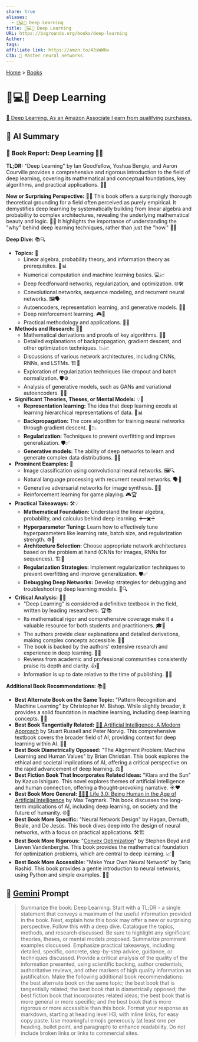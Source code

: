 ```yaml
---
share: true
aliases:
  - 🧠💻🤖 Deep Learning
title: 🧠💻🤖 Deep Learning
URL: https://bagrounds.org/books/deep-learning
Author: 
tags: 
affiliate link: https://amzn.to/43sWW6w
CTA: 🧠 Master neural networks.
---
```

[Home](../index.md) > [Books](./index.md)  
# 🧠💻🤖 Deep Learning  
[🛒 Deep Learning. As an Amazon Associate I earn from qualifying purchases.](https://amzn.to/43sWW6w)  
  
## 🤖 AI Summary  
### 📖 Book Report: Deep Learning 🤖🧠  
  
**TL;DR:** "Deep Learning" by Ian Goodfellow, Yoshua Bengio, and Aaron Courville provides a comprehensive and rigorous introduction to the field of deep learning, covering its mathematical and conceptual foundations, key algorithms, and practical applications. 🚀✨  
  
**New or Surprising Perspective:** 🤯💡 This book offers a surprisingly thorough theoretical grounding for a field often perceived as purely empirical. It demystifies deep learning by systematically building from linear algebra and probability to complex architectures, revealing the underlying mathematical beauty and logic. 🌈🧠 It highlights the importance of understanding the "why" behind deep learning techniques, rather than just the "how." 🤔💭  
  
**Deep Dive:** 📚🔍  
  
* **Topics:** 📝  
    * Linear algebra, probability theory, and information theory as prerequisites. 🔢📊  
    * Numerical computation and machine learning basics. 💻📈  
    * Deep feedforward networks, regularization, and optimization. 🌐🛠️  
    * Convolutional networks, sequence modeling, and recurrent neural networks. 🖼️🗣️  
    * Autoencoders, representation learning, and generative models. 🎨🧬  
    * Deep reinforcement learning. 🎮🤖  
    * Practical methodology and applications. 💼🔧  
* **Methods and Research:** 🔬🧪  
    * Mathematical derivations and proofs of key algorithms. 📝📐  
    * Detailed explanations of backpropagation, gradient descent, and other optimization techniques. 📉📈  
    * Discussions of various network architectures, including CNNs, RNNs, and LSTMs. 🏗️🧱  
    * Exploration of regularization techniques like dropout and batch normalization. 🛡️⚙️  
    * Analysis of generative models, such as GANs and variational autoencoders. 🧬🎨  
* **Significant Theories, Theses, or Mental Models:** 💡🧠  
    * **Representation learning:** The idea that deep learning excels at learning hierarchical representations of data. 🌲📊  
    * **Backpropagation:** The core algorithm for training neural networks through gradient descent. 🔄📉  
    * **Regularization:** Techniques to prevent overfitting and improve generalization. 🛡️✅  
    * **Generative models:** The ability of deep networks to learn and generate complex data distributions. 🧬🎨  
* **Prominent Examples:** 🌟  
    * Image classification using convolutional neural networks. 🖼️🔍  
    * Natural language processing with recurrent neural networks. 🗣️📝  
    * Generative adversarial networks for image synthesis. 🎨✨  
    * Reinforcement learning for game playing. 🎮🏆  
* **Practical Takeaways:** 🛠️💡  
    * **Mathematical Foundation:** Understand the linear algebra, probability, and calculus behind deep learning. ➕➖✖️➗  
    * **Hyperparameter Tuning:** Learn how to effectively tune hyperparameters like learning rate, batch size, and regularization strength. ⚙️🔧  
    * **Architecture Selection:** Choose appropriate network architectures based on the problem at hand (CNNs for images, RNNs for sequences). 🏗️🧱  
    * **Regularization Strategies:** Implement regularization techniques to prevent overfitting and improve generalization. 🛡️✅  
    * **Debugging Deep Networks:** Develop strategies for debugging and troubleshooting deep learning models. 🐛🔍  
* **Critical Analysis:** 🔬🧐  
    * "Deep Learning" is considered a definitive textbook in the field, written by leading researchers. 🏆📚  
    * Its mathematical rigor and comprehensive coverage make it a valuable resource for both students and practitioners. 🎓💼  
    * The authors provide clear explanations and detailed derivations, making complex concepts accessible. 🤝💡  
    * The book is backed by the authors' extensive research and experience in deep learning. 🧠🔬  
    * Reviews from academic and professional communities consistently praise its depth and clarity. 👍🌟  
    * Information is up to date relative to the time of publishing. 📅✅  
  
**Additional Book Recommendations:** 📚🌟  
  
* **Best Alternate Book on the Same Topic:** "Pattern Recognition and Machine Learning" by Christopher M. Bishop. While slightly broader, it provides a solid foundation in machine learning, including deep learning concepts. 🧠💡  
* **Best Book Tangentially Related:** [🤖🧠 Artificial Intelligence: A Modern Approach](./artificial-intelligence-a-modern-approach.md) by Stuart Russell and Peter Norvig. This comprehensive textbook covers the broader field of AI, providing context for deep learning within AI. 🤖🌐  
* **Best Book Diametrically Opposed:** "The Alignment Problem: Machine Learning and Human Values" by Brian Christian. This book explores the ethical and societal implications of AI, offering a critical perspective on the rapid advancement of deep learning. ⚖️🤔  
* **Best Fiction Book That Incorporates Related Ideas:** "Klara and the Sun" by Kazuo Ishiguro. This novel explores themes of artificial intelligence and human connection, offering a thought-provoking narrative. ☀️❤️  
* **Best Book More General:** [🧬👥💾 Life 3.0: Being Human in the Age of Artificial Intelligence](./life-3-0.md) by Max Tegmark. This book discusses the long-term implications of AI, including deep learning, on society and the future of humanity. 🌐🔮  
* **Best Book More Specific:** "Neural Network Design" by Hagan, Demuth, Beale, and De Jesús. This book dives deep into the design of neural networks, with a focus on practical applications. 🛠️🏗️  
* **Best Book More Rigorous:** "[Convex Optimization](./convex-optimization.md)" by Stephen Boyd and Lieven Vandenberghe. This book provides the mathematical foundation for optimization problems, which are central to deep learning. 📈📐  
* **Best Book More Accessible:** "Make Your Own Neural Network" by Tariq Rashid. This book provides a gentle introduction to neural networks, using Python and simple examples. 🐍👶  
  
## 💬 [Gemini](https://gemini.google.com) Prompt  
> Summarize the book: Deep Learning. Start with a TL;DR - a single statement that conveys a maximum of the useful information provided in the book. Next, explain how this book may offer a new or surprising perspective. Follow this with a deep dive. Catalogue the topics, methods, and research discussed. Be sure to highlight any significant theories, theses, or mental models proposed. Summarize prominent examples discussed. Emphasize practical takeaways, including detailed, specific, concrete, step-by-step advice, guidance, or techniques discussed. Provide a critical analysis of the quality of the information presented, using scientific backing, author credentials, authoritative reviews, and other markers of high quality information as justification. Make the following additional book recommendations: the best alternate book on the same topic; the best book that is tangentially related; the best book that is diametrically opposed; the best fiction book that incorporates related ideas; the best book that is more general or more specific; and the best book that is more rigorous or more accessible than this book. Format your response as markdown, starting at heading level H3, with inline links, for easy copy paste. Use meaningful emojis generously (at least one per heading, bullet point, and paragraph) to enhance readability. Do not include broken links or links to commercial sites.